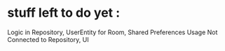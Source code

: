 # stuff left to do yet : 
Logic in Repository, UserEntity for Room, Shared Preferences Usage Not Connected to Repository, UI

